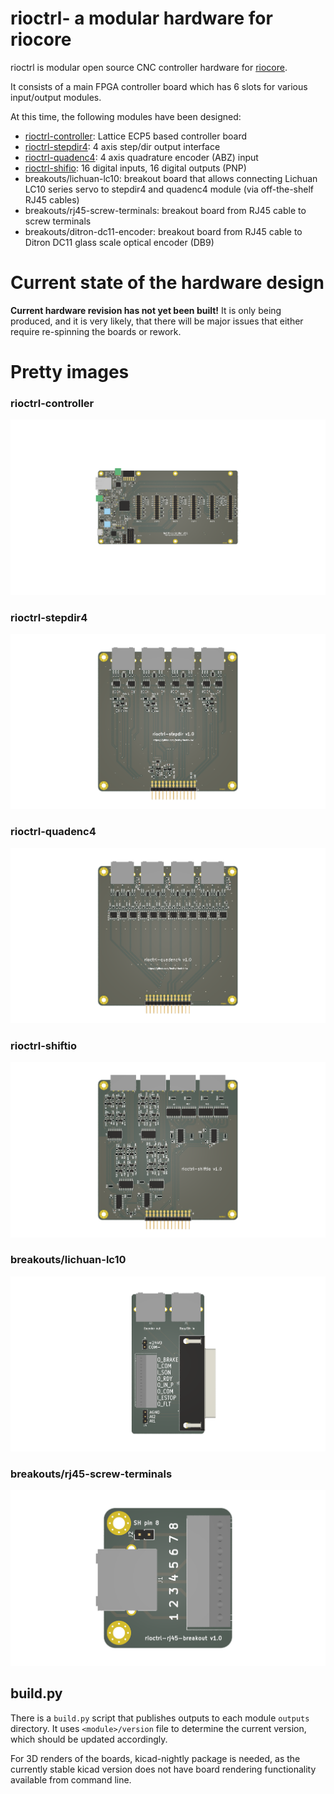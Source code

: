 # rioctrl- a modular hardware for riocore

rioctrl is modular open source CNC controller hardware for [riocore](https://github.com/multigcs/riocore/).

It consists of a main FPGA controller board which has 6 slots for various input/output modules.

At this time, the following modules have been designed:

* [rioctrl-controller](rioctrl-controller/README.md): Lattice ECP5 based controller board
* [rioctrl-stepdir4](rioctrl-stepdir4/README.md): 4 axis step/dir output interface
* [rioctrl-quadenc4](rioctrl-quadenc4/README.md): 4 axis quadrature encoder (ABZ) input
* [rioctrl-shifio](rioctrl-shiftio/README.md): 16 digital inputs, 16 digital outputs (PNP)
* breakouts/lichuan-lc10: breakout board that allows connecting Lichuan LC10 series servo to stepdir4 and quadenc4 module (via off-the-shelf RJ45 cables)
* breakouts/rj45-screw-terminals: breakout board from RJ45 cable to screw terminals
* breakouts/ditron-dc11-encoder: breakout board from RJ45 cable to Ditron DC11 glass scale optical encoder (DB9)

# Current state of the hardware design

**Current hardware revision has not yet been built!** It is only being produced, and it is very likely, that there will be major issues that either require 
re-spinning the boards or rework.

# Pretty images

### rioctrl-controller
![rioctrl-controller](rioctrl-controller/outputs/rioctrl-controller-v1.1/board.png)

### rioctrl-stepdir4
![rioctrl-stepdir4](rioctrl-stepdir4/outputs/rioctrl-stepdir4-v1.0/board.png)

### rioctrl-quadenc4
![rioctrl-quadenc4](rioctrl-quadenc4/outputs/rioctrl-quadenc4-v1.0/board.png)

### rioctrl-shiftio
![rioctrl-shiftio](rioctrl-shiftio/outputs/rioctrl-shiftio-v1.0/board.png)

### breakouts/lichuan-lc10
![breakouts/lichuan-lc10](breakouts/lichuan-lc10/outputs/lichuan-lc10-v1.0/board.png)

### breakouts/rj45-screw-terminals
![breakouts/rj45-screw-terminals](breakouts/rj45-screw-terminals/outputs/rj45-screw-terminals-v1.0/board.png)

## build.py

There is a `build.py` script that publishes outputs to each module `outputs` directory. It uses `<module>/version` file to
determine the current version, which should be updated accordingly.

For 3D renders of the boards, kicad-nightly package is needed, as the currently stable kicad version does not have board rendering functionality available from command line.